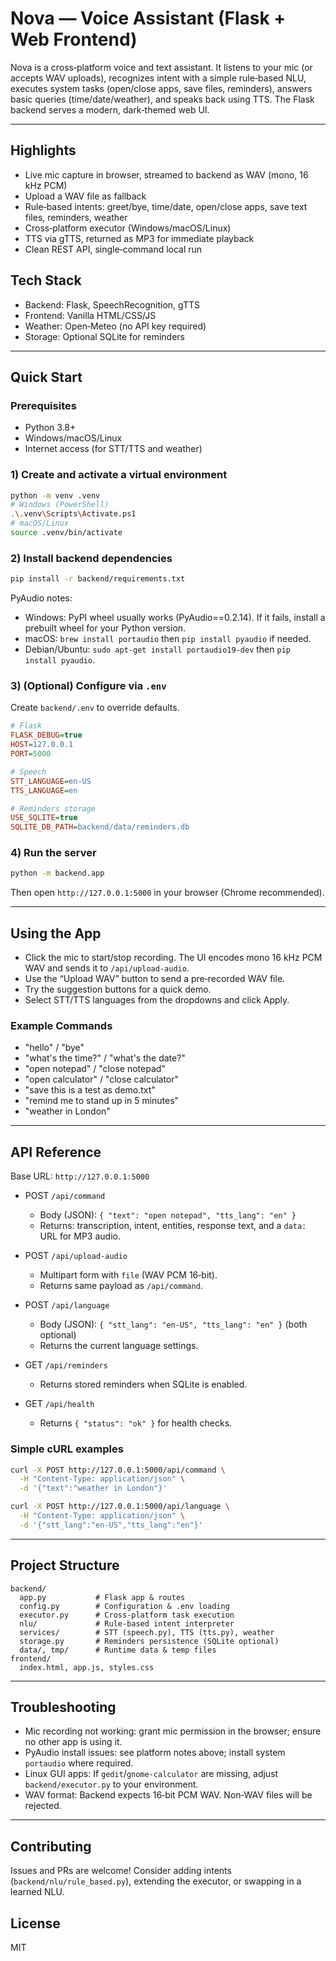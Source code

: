 # Nova — Voice Assistant (Flask + Web Frontend)

Nova is a cross‑platform voice and text assistant. It listens to your mic (or accepts WAV uploads), recognizes intent with a simple rule‑based NLU, executes system tasks (open/close apps, save files, reminders), answers basic queries (time/date/weather), and speaks back using TTS. The Flask backend serves a modern, dark‑themed web UI.

---

## Highlights

- Live mic capture in browser, streamed to backend as WAV (mono, 16 kHz PCM)
- Upload a WAV file as fallback
- Rule‑based intents: greet/bye, time/date, open/close apps, save text files, reminders, weather
- Cross‑platform executor (Windows/macOS/Linux)
- TTS via gTTS, returned as MP3 for immediate playback
- Clean REST API, single‑command local run

## Tech Stack

- Backend: Flask, SpeechRecognition, gTTS
- Frontend: Vanilla HTML/CSS/JS
- Weather: Open‑Meteo (no API key required)
- Storage: Optional SQLite for reminders

---

## Quick Start

### Prerequisites
- Python 3.8+
- Windows/macOS/Linux
- Internet access (for STT/TTS and weather)

### 1) Create and activate a virtual environment
```bash
python -m venv .venv
# Windows (PowerShell)
.\.venv\Scripts\Activate.ps1
# macOS/Linux
source .venv/bin/activate
```

### 2) Install backend dependencies
```bash
pip install -r backend/requirements.txt
```

PyAudio notes:
- Windows: PyPI wheel usually works (PyAudio==0.2.14). If it fails, install a prebuilt wheel for your Python version.
- macOS: `brew install portaudio` then `pip install pyaudio` if needed.
- Debian/Ubuntu: `sudo apt-get install portaudio19-dev` then `pip install pyaudio`.

### 3) (Optional) Configure via `.env`
Create `backend/.env` to override defaults.
```ini
# Flask
FLASK_DEBUG=true
HOST=127.0.0.1
PORT=5000

# Speech
STT_LANGUAGE=en-US
TTS_LANGUAGE=en

# Reminders storage
USE_SQLITE=true
SQLITE_DB_PATH=backend/data/reminders.db
```

### 4) Run the server
```bash
python -m backend.app
```
Then open `http://127.0.0.1:5000` in your browser (Chrome recommended).

---

## Using the App

- Click the mic to start/stop recording. The UI encodes mono 16 kHz PCM WAV and sends it to `/api/upload-audio`.
- Use the “Upload WAV” button to send a pre‑recorded WAV file.
- Try the suggestion buttons for a quick demo.
- Select STT/TTS languages from the dropdowns and click Apply.

### Example Commands
- "hello" / "bye"
- "what's the time?" / "what's the date?"
- "open notepad" / "close notepad"
- "open calculator" / "close calculator"
- "save this is a test as demo.txt"
- "remind me to stand up in 5 minutes"
- "weather in London"

---

## API Reference

Base URL: `http://127.0.0.1:5000`

- POST `/api/command`
  - Body (JSON): `{ "text": "open notepad", "tts_lang": "en" }`
  - Returns: transcription, intent, entities, response text, and a `data:` URL for MP3 audio.

- POST `/api/upload-audio`
  - Multipart form with `file` (WAV PCM 16‑bit).
  - Returns same payload as `/api/command`.

- POST `/api/language`
  - Body (JSON): `{ "stt_lang": "en-US", "tts_lang": "en" }` (both optional)
  - Returns the current language settings.

- GET `/api/reminders`
  - Returns stored reminders when SQLite is enabled.

- GET `/api/health`
  - Returns `{ "status": "ok" }` for health checks.

### Simple cURL examples
```bash
curl -X POST http://127.0.0.1:5000/api/command \
  -H "Content-Type: application/json" \
  -d '{"text":"weather in London"}'

curl -X POST http://127.0.0.1:5000/api/language \
  -H "Content-Type: application/json" \
  -d '{"stt_lang":"en-US","tts_lang":"en"}'
```

---

## Project Structure
```
backend/
  app.py           # Flask app & routes
  config.py        # Configuration & .env loading
  executor.py      # Cross‑platform task execution
  nlu/             # Rule‑based intent interpreter
  services/        # STT (speech.py), TTS (tts.py), weather
  storage.py       # Reminders persistence (SQLite optional)
  data/, tmp/      # Runtime data & temp files
frontend/
  index.html, app.js, styles.css
```

---

## Troubleshooting
- Mic recording not working: grant mic permission in the browser; ensure no other app is using it.
- PyAudio install issues: see platform notes above; install system `portaudio` where required.
- Linux GUI apps: If `gedit`/`gnome-calculator` are missing, adjust `backend/executor.py` to your environment.
- WAV format: Backend expects 16‑bit PCM WAV. Non‑WAV files will be rejected.

---

## Contributing
Issues and PRs are welcome! Consider adding intents (`backend/nlu/rule_based.py`), extending the executor, or swapping in a learned NLU.

## License
MIT

